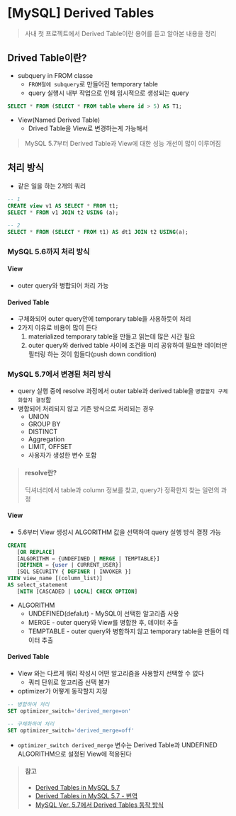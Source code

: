 # [MySQL] Derived Tables
> 사내 첫 프로젝트에서 Derived Table이란 용어를 듣고 알아본 내용을 정리  


## Drived Table이란?
* subquery in FROM classe
   * `FROM절에 subquery`로 만들어진 temporary table
   * query 실행시 내부 작업으로 인해 임시적으로 생성되는 query
```sql
SELECT * FROM (SELECT * FROM table where id > 5) AS T1;
```
* View(Named Derived Table)
   * Drived Table을 View로 변경하는게 가능해서

> MySQL 5.7부터 Derived Table과 View에 대한 성능 개선이 많이 이루어짐 


## 처리 방식
* 같은 일을 하는 2개의 쿼리
```sql
-- 1
CREATE view v1 AS SELECT * FROM t1;
SELECT * FROM v1 JOIN t2 USING (a);

-- 2
SELECT * FROM (SELECT * FROM t1) AS dt1 JOIN t2 USING(a);
```

### MySQL 5.6까지 처리 방식

#### View
* outer query와 병합되어 처리 가능

#### Derived Table
* 구체화되어 outer query안에 temporary table을 사용하듯이 처리
* 2가지 이유로 비용이 많이 든다
   1. materialized temporary table을 만들고 읽는데 많은 시간 필요
   2. outer query와 derived table 사이에 조건을 미리 공유하여 필요한 데이터만 필터링 하는 것이 힘들다(push down condition)


### MySQL 5.7에서 변경된 처리 방식
* query 실행 중에 resolve 과정에서 outer table과 derived table을 `병합할지 구체화할지 결정`함
* 병합되어 처리되지 않고 기존 방식으로 처리되는 경우
   * UNION
   * GROUP BY
   * DISTINCT
   * Aggregation
   * LIMIT, OFFSET
   * 사용자가 생성한 변수 포함

> #### resolve란?
> 딕셔너리에서 table과 column 정보를 찾고, query가 정확한지 찾는 일련의 과정


#### View
* 5.6부터 View 생성시 ALGORITHM 값을 선택하여 query 실행 방식 결정 가능
```sql
CREATE
   [OR REPLACE]
   [ALGORITHM = {UNDEFINED | MERGE | TEMPTABLE}]
   [DEFINER = {user | CURRENT_USER}]
   [SQL SECURITY { DEFINER | INVOKER }]
VIEW view_name [(column_list)]
AS select_statement
   [WITH [CASCADED | LOCAL] CHECK OPTION]
```
* ALGORITHM
   * UNDEFINED(defalut) - MySQL이 선택한 알고리즘 사용
   * MERGE - outer query와 View를 병합한 후, 데이터 추출
   * TEMPTABLE - outer query와 병합하지 않고 temporary table을 만들어 데이터 추출


#### Derived Table
* View 와는 다르게 쿼리 작성시 어떤 알고리즘을 사용할지 선택할 수 없다
   * 쿼리 단위로 알고리즘 선택 불가
* optimizer가 어떻게 동작할지 지정

```sql
-- 병합하여 처리
SET optimizer_switch='derived_merge=on'

-- 구체화하여 처리
SET optimizer_switch='derived_merge=off'
```
* `optimizer_switch derived_merge` 변수는 Derived Table과 UNDEFINED ALGORITHM으로 설정된 View에 적용된다



> #### 참고
> * [Derived Tables in MySQL 5.7](http://mysqlserverteam.com/derived-tables-in-mysql-5-7/)
> * [Derived Tables in MySQL 5.7 - 번역](http://mysqldba.tistory.com/274)
> * [MySQL Ver. 5.7에서 Derived Tables 동작 방식](http://mysqldba.tistory.com/275)
